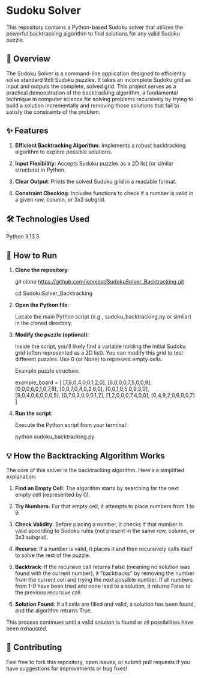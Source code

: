 # Sudoku Solver
This repository contains a Python-based Sudoku solver that utilizes the powerful backtracking algorithm to find solutions for any valid Sudoku puzzle.

## 🌟 Overview
The Sudoku Solver is a command-line application designed to efficiently solve standard 9x9 Sudoku puzzles. It takes an incomplete Sudoku grid as input and outputs the complete, solved grid. This project serves as a practical demonstration of the backtracking algorithm, a fundamental technique in computer science for solving problems recursively by trying to build a solution incrementally and removing those solutions that fail to satisfy the constraints of the problem.

## ✨ Features
1. **Efficient Backtracking Algorithm**: Implements a robust backtracking algorithm to explore possible solutions.

2. **Input Flexibility**: Accepts Sudoku puzzles as a 2D list (or similar structure) in Python.

3. **Clear Output**: Prints the solved Sudoku grid in a readable format.

4. **Constraint Checking**: Includes functions to check if a number is valid in a given row, column, or 3x3 subgrid.

## 🛠️ Technologies Used
Python 3.13.5

## 🚀 How to Run
1. **Clone the repository**:

    git clone https://github.com/jennjest/SudokuSolver_Backtracking.git

    cd SudokuSolver_Backtracking
   
2. **Open the Python file**:

   Locate the main Python script (e.g., sudoku_backtracking.py or similar) in the cloned directory.

3. **Modify the puzzle (optional)**:

   Inside the script, you'll likely find a variable holding the initial Sudoku grid (often represented as a 2D list). You can modify this grid to test different puzzles. Use 0 (or None) to represent empty cells.

    Example puzzle structure:

    example_board = [
        [7,8,0,4,0,0,1,2,0],
        [6,0,0,0,7,5,0,0,9],
        [0,0,0,6,0,1,0,7,8],
        [0,0,7,0,4,0,2,6,0],
        [0,0,1,0,5,0,9,3,0],
        [9,0,4,0,6,0,0,0,5],
        [0,7,0,3,0,0,0,1,2],
        [1,2,0,0,0,7,4,0,0],
        [0,4,9,2,0,6,0,0,7]
   ]

4. **Run the script**:
  
   Execute the Python script from your terminal:

    python sudoku_backtracking.py

## 💡 How the Backtracking Algorithm Works
The core of this solver is the backtracking algorithm. Here's a simplified explanation:

1. **Find an Empty Cell**: The algorithm starts by searching for the next empty cell (represented by 0).

2. **Try Numbers**: For that empty cell, it attempts to place numbers from 1 to 9.

3. **Check Validity**: Before placing a number, it checks if that number is valid according to Sudoku rules (not present in the same row, column, or 3x3 subgrid).

4. **Recurse**: If a number is valid, it places it and then recursively calls itself to solve the rest of the puzzle.

5. **Backtrack**: If the recursive call returns False (meaning no solution was found with the current number), it "backtracks" by removing the number from the current cell and trying the next possible number. If all numbers from 1-9 have been tried and none lead to a solution, it returns False to the previous recursive call.

6. **Solution Found**: If all cells are filled and valid, a solution has been found, and the algorithm returns True.

This process continues until a valid solution is found or all possibilities have been exhausted.

## 🤝 Contributing
Feel free to fork this repository, open issues, or submit pull requests if you have suggestions for improvements or bug fixes!
